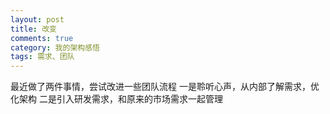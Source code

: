 ```yaml
---
layout: post
title: 改变
comments: true
category: 我的架构感悟
tags: 需求、团队
---
```


  最近做了两件事情，尝试改进一些团队流程
  一是聆听心声，从内部了解需求，优化架构
  二是引入研发需求，和原来的市场需求一起管理

<!-----more->

### 聆听心声

    在很多时候，架构师都是一直在向前不断奔跑，有时候停下来听听团队的心声还是有必要
    在这次版本开发完成后，召集了一个会议，包含研发、测试、运维、需求等领域
    让各领域负责人聊了一下对于当前版本的一些想法
    会议前提，允许吐槽，但别过分:)
    
* 研发反馈
	- 很多查Bug遇到的问题，希望架构上能统一考虑，比如希望改进当前的Log系统
	- Svn的流太多，合并代码慢慢变成了问题
* 测试反馈
	- 部署太困难
	- 复现Bug不容易
* 运维反馈
	- 部署太难
	- 线上运营提心吊胆
* 需求没说话，就听着

    听了这些，没有人会说这个版本的这个架构有多牛逼，改进了什么体验问题
    各领域都为各自的问题头痛着
    架构师说是一个人，但更多的需要各团队的支持才能更好的完成架构任务
    架构易，落地难，如果不能让研发愉快的搬砖，项目会越推进越难
    这个会也让我们意识到，很多时候需求就摆在那里，只是我们不关心而已

### 研发需求
    当前，每个版本都会有一份需求，但这部分都是市场需求
    对于研发需求，没有明确的记录，仅仅靠各团队负责人人为的沟通
    说这个版本我们要做这样一个优化、调整
    没有真正的向市场需求一样走流程完成（需求收集-需求分解-设计-开发-测试-需求验证）
    
* 带来的问题
	- 没有收集的过程，很多研发的需求会被忽略掉
	- 研发需求会和市场需求冲突，会导致需求备搁置或者遗忘
	- 一些研发需求没有架构师的接入，很难落实（跨模块联动）
	- 即使开发完了后，在测试阶段，测试人员也没有对应的测试用例（不知道研发改了啥）

* 研发需求的来源
	- 架构师对于系统的优化调整、新组件/技术的引入
	- 团队负责人对于当前维护模块的感悟、疑难Bug的调整等

* 研发需求实施细则
	- 流程上同市场需求
	- 由架构师收集需求，制定需求文档
	- 在下一个版本开始前，需要和市场需求一起考虑（优先级低于市场需求）
	- 未完成的需求需要记录并决策是否放弃或迁移到下一个版本
	- 架构师需要做相关的波及，让测试团队知道会对功能有哪些影响，制定对应的测试用例
	
### 一些感悟
    设计系统是架构师的本职工作
    但是改善团队也是架构师应该关注的
    让团队健康成长、让架构顺利落地才是真正目的

